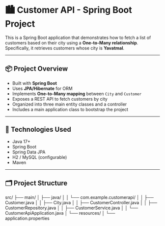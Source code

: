 # 🏙️ Customer API - Spring Boot Project

This is a Spring Boot application that demonstrates how to fetch a list of customers based on their city using a **One-to-Many relationship**. 
Specifically, it retrieves customers whose city is **Yavatmal**.

---

## 📦 Project Overview

- Built with **Spring Boot**
- Uses **JPA/Hibernate** for ORM
- Implements **One-to-Many mapping** between `City` and `Customer`
- Exposes a REST API to fetch customers by city
- Organized into three main entity classes and a controller
- Includes a main application class to bootstrap the project

---

## 🧱 Technologies Used

- Java 17+
- Spring Boot
- Spring Data JPA
- H2 / MySQL (configurable)
- Maven

---

## 🗂️ Project Structure
src/
├── main/
│   ├── java/
│   │   └── com.example.customerapi/
│   │       ├── Customer.java
│   │       ├── City.java
│   │       ├── CustomerController.java
│   │       ├── CustomerRepository.java
│   │       ├── CustomerService.java
│   │       └── CustomerApiApplication.java
│   └── resources/
│       └── application.properties

